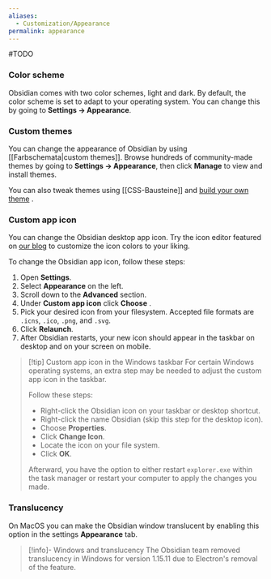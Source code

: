 ```yaml
---
aliases:
  - Customization/Appearance
permalink: appearance
---
```

#TODO
### Color scheme

Obsidian comes with two color schemes, light and dark. By default, the color scheme is set to adapt to your operating system. You can change this by going to **Settings → Appearance**.

### Custom themes

You can change the appearance of Obsidian by using [[Farbschemata|custom themes]]. Browse hundreds of community-made themes by going to **Settings → Appearance**, then click **Manage** to view and install themes.

You can also tweak themes using [[CSS-Bausteine]] and [build your own theme](https://docs.obsidian.md/Themes/App+themes/Build+a+theme) .

### Custom app icon

You can change the Obsidian desktop app icon. Try the icon editor featured on [our blog](https://obsidian.md/blog/new-obsidian-icon/) to customize the icon colors to your liking.

To change the Obsidian app icon, follow these steps:

1. Open **Settings**.
2. Select **Appearance** on the left.
3. Scroll down to the **Advanced** section.
4. Under **Custom app icon** click **Choose** .
5. Pick your desired icon from your filesystem.  Accepted file formats are `.icns`, `.ico`, `.png`, and `.svg`.
6. Click **Relaunch**.
7. After Obsidian restarts, your new icon should appear in the taskbar on desktop and on your screen on mobile.

> [!tip] Custom app icon in the  Windows taskbar 
> For certain Windows operating systems, an extra step may be needed to adjust the custom app icon in the taskbar.
> 
> Follow these steps:
> - Right-click the Obsidian icon on your taskbar or desktop shortcut.
> - Right-click the name Obsidian (skip this step for the desktop icon).
> - Choose **Properties**.
> - Click **Change Icon**.
> - Locate the icon on your file system.
> - Click **OK**.
> 
> Afterward, you have the option to either restart `explorer.exe` within the task manager or restart your computer to apply the changes you made.

### Translucency

On MacOS you can make the Obsidian window translucent by enabling this option in the settings **Appearance** tab.

> [!info]- Windows and translucency
> The Obsidian team removed translucency in Windows for version 1.15.11 due to Electron's removal of the feature.

